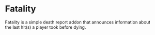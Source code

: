 # Fatality

Fatality is a simple death report addon that announces information about the last hit(s) a player took before dying.

